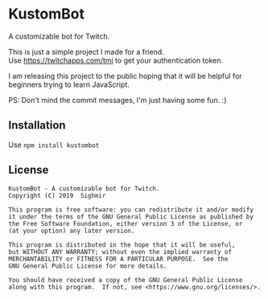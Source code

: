# KustomBot
A customizable bot for Twitch.  

This is just a simple project I made for a friend.  
Use https://twitchapps.com/tmi to get your authentication token.  

I am releasing this project to the public hoping that it will be helpful for beginners trying to learn JavaScript.  

PS: Don't mind the commit messages, I'm just having some fun. :)

## Installation

Use `npm install kustombot`

## License
```
KustomBot - A customizable bot for Twitch.
Copyright (C) 2019  Sighmir

This program is free software: you can redistribute it and/or modify
it under the terms of the GNU General Public License as published by
the Free Software Foundation, either version 3 of the License, or
(at your option) any later version.

This program is distributed in the hope that it will be useful,
but WITHOUT ANY WARRANTY; without even the implied warranty of
MERCHANTABILITY or FITNESS FOR A PARTICULAR PURPOSE.  See the
GNU General Public License for more details.

You should have received a copy of the GNU General Public License
along with this program.  If not, see <https://www.gnu.org/licenses/>.
```
